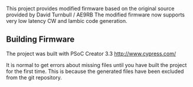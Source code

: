 This project provides modified firmware based on the original source provided by David Turnbull / AE9RB
The modified firmware now supports very low latency CW and Iambic code generation.

## Building Firmware

The project was built with PSoC Creator 3.3
http://www.cypress.com/

It is normal to get errors about missing files until you have built
the project for the first time.  This is because the generated files
have been excluded from the git repository. 

